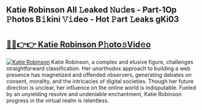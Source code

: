 ## Katie Robinson All 𝙻eaked 𝙽u𝚍es - Part-1Op 𝙿hotos B𝚒kini 𝚅𝚒deo - Hot 𝙿art 𝙻eaks gKi03

# <h2><a href="http://ld0ef3.urlbe.top/?page=Katie+Robinson">🔗🔗👉👉 Katie Robinson P𝚑oto𝚜Vid𝚎o</a></h2>

[![Katie Robinson](https://i.imgur.com/eBuTRDB.gif)](http://ld0ef3.urlbe.top/?page=Katie+Robinson)
Katie Robinson, a complex and elusive figure, challenges straightforward classification. Her unorthodox approach to building a web presence has magnetized and offended observers, generating debates on consent, morality, and the intricacies of digital societies. Though her future direction is unclear, her influence on the online world is indisputable. Fueled by an unyielding resolve and undeniable enchantment, Katie Robinson progress in the virtual realm is relentless.
